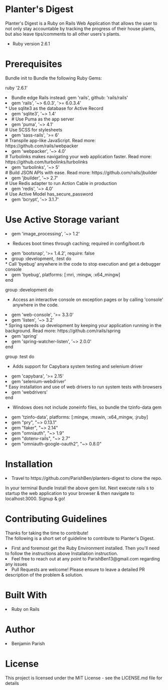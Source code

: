 # Planter's Digest
Planter's Digest is a Ruby on Rails Web Application that allows the user to not only stay accountable by tracking the progress of their house plants, but also leave tips/comments to all other users's plants.

* Ruby version
2.6.1


# Prerequisites
Bundle init to Bundle the following Ruby Gems:

ruby '2.6.1'

<li>Bundle edge Rails instead: gem 'rails', github: 'rails/rails'</li>
<li>gem 'rails', '~> 6.0.3', '>= 6.0.3.4'</li>
* Use sqlite3 as the database for Active Record
<li>gem 'sqlite3', '~> 1.4'</li>
<li># Use Puma as the app server
<li>gem 'puma', '~> 4.1'</li>
# Use SCSS for stylesheets
<li>gem 'sass-rails', '>= 6'</li>
# Transpile app-like JavaScript. Read more: https://github.com/rails/webpacker
<li>gem 'webpacker', '~> 4.0'</li>
# Turbolinks makes navigating your web application faster. Read more: https://github.com/turbolinks/turbolinks
<li>gem 'turbolinks', '~> 5'</li>
# Build JSON APIs with ease. Read more: https://github.com/rails/jbuilder
<li>gem 'jbuilder', '~> 2.7'</li>
# Use Redis adapter to run Action Cable in production
<li> gem 'redis', '~> 4.0'</li>
# Use Active Model has_secure_password
<li>gem 'bcrypt', '~> 3.1.7'</li>

# Use Active Storage variant
 <li>gem 'image_processing', '~> 1.2'</li>

* Reduces boot times through caching; required in config/boot.rb
<li>gem 'bootsnap', '>= 1.4.2', require: false</li>

<li>group :development, :test do</li>
  * Call 'byebug' anywhere in the code to stop execution and get a debugger console
  <li>gem 'byebug', platforms: [:mri, :mingw, :x64_mingw]</li>
end

group :development do
  * Access an interactive console on exception pages or by calling 'console' anywhere in the code.
  <li>gem 'web-console', '>= 3.3.0'</li>
  <li>gem 'listen', '~> 3.2'</li>
  * Spring speeds up development by keeping your application running in the background. Read more: https://github.com/rails/spring
  <li>gem 'spring'</li>
  <li>gem 'spring-watcher-listen', '~> 2.0.0'</li>
end

group :test do
  * Adds support for Capybara system testing and selenium driver
  <li>gem 'capybara', '>= 2.15'</li>
  <li>gem 'selenium-webdriver'</li>
  * Easy installation and use of web drivers to run system tests with browsers
  <li>gem 'webdrivers'</li>
end

* Windows does not include zoneinfo files, so bundle the tzinfo-data gem
<li>gem 'tzinfo-data', platforms: [:mingw, :mswin, :x64_mingw, :jruby]</li>

<li>gem "pry", "~> 0.13.1"</li>

<li>gem "faker", "~> 2.14"</li>

<li>gem "omniauth", "~> 1.9"</li>

<li>gem "dotenv-rails", "~> 2.7"</li>

<li>gem "omniauth-google-oauth2", "~> 0.8.0"</li>


# Installation
<li>
Travel to https://github.com/ParishBen/planters-digest to clone the repo. 

In your terminal Bundle Install the above gem list.
Next execute rails s to startup the web application to your browser & then navigate to localhost:3000. 
Signup & go!
</li>

# Contributing Guidelines
<p> Thanks for taking the time to contribute!<br>
The following is a short set of guideline to contribute to Planter's Digest.<br></p>
<li>
First and foremost get the Ruby Environment installed.  Then you'll need to follow the instructions above Installation instruction. 
</li>
<li>Feel free to reach out at any point to ParishBen13@gmail.com regarding any issues</li>
<li>Pull Requests are welcome! Please ensure to leave a detailed PR description of the problem & solution.</li>

# Built With
<li>
Ruby on Rails
</li>

# Author
<li> Benjamin Parish</li>

# License

This project is licensed under the MIT License - see the LICENSE.md file for details

